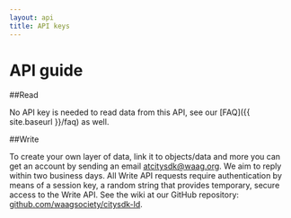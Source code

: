 ```yaml
---
layout: api
title: API keys
---
```


# API guide

##Read

No API key is needed to read data from this API, see our [FAQ]({{ site.baseurl }}/faq) as well. 
 
##Write

To create your own layer of data, link it to objects/data and more you can get an account by sending an email atcitysdk@waag.org. We aim to reply within two business days.
All Write API requests require authentication by means of a session key, a random string that provides temporary, secure access to the Write API. See the wiki at our GitHub repository: [github.com/waagsociety/citysdk-ld](https://github.com/waagsociety/citysdk-ld]).